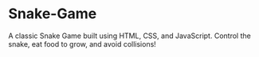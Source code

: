 # Snake-Game
A classic Snake Game built using HTML, CSS, and JavaScript. Control the snake, eat food to grow, and avoid collisions!
